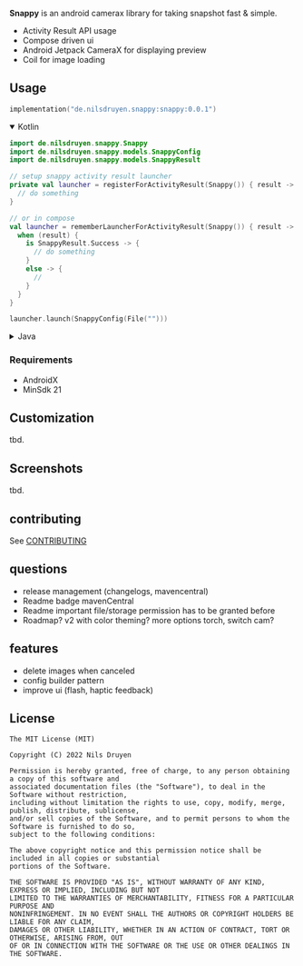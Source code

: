 **Snappy** is an android camerax library for taking snapshot fast & simple.

- Activity Result API usage
- Compose driven ui
- Android Jetpack CameraX for displaying preview
- Coil for image loading

## Usage

```kotlin
implementation("de.nilsdruyen.snappy:snappy:0.0.1")
```

<details open>
  <summary>Kotlin</summary>

```kotlin
import de.nilsdruyen.snappy.Snappy
import de.nilsdruyen.snappy.models.SnappyConfig
import de.nilsdruyen.snappy.models.SnappyResult

// setup snappy activity result launcher
private val launcher = registerForActivityResult(Snappy()) { result ->
  // do something
}

// or in compose
val launcher = rememberLauncherForActivityResult(Snappy()) { result ->
  when (result) {
    is SnappyResult.Success -> {
      // do something
    }
    else -> {
      // 
    }
  }
}

launcher.launch(SnappyConfig(File("")))
```
</details>

<details>
  <summary>Java</summary>

```java
import de.nilsdruyen.snappy.Snappy;
import de.nilsdruyen.snappy.models.SnappyConfig;
import de.nilsdruyen.snappy.models.SnappyResult;

class Activity {

  // setup snappy activity result launcher
  private ActivityResultLauncher<SnappyConfig> snappy = registerForActivityResult(new Snappy(), (result) -> {
    if (result instanceof SnappyResult.Success) {
      List<Uri> images = ((SnappyResult.Success) result).component1();

    }
  });

  // launch snappy activity
  private void launch() {
    snappy.launch(new SnappyConfig(new File("path"), true, true));
  }
}
```

</details>

### Requirements

- AndroidX
- MinSdk 21

## Customization

tbd.

## Screenshots

tbd.

## contributing

See [CONTRIBUTING](CONTRIBUTING.md)

## questions

- release management (changelogs, mavencentral)
- Readme badge mavenCentral
- Readme important file/storage permission has to be granted before
- Roadmap? v2 with color theming? more options torch, switch cam?

## features

- delete images when canceled
- config builder pattern
- improve ui (flash, haptic feedback)

## License

    The MIT License (MIT)

    Copyright (C) 2022 Nils Druyen

    Permission is hereby granted, free of charge, to any person obtaining a copy of this software and
    associated documentation files (the "Software"), to deal in the Software without restriction,
    including without limitation the rights to use, copy, modify, merge, publish, distribute, sublicense,
    and/or sell copies of the Software, and to permit persons to whom the Software is furnished to do so,
    subject to the following conditions:

    The above copyright notice and this permission notice shall be included in all copies or substantial
    portions of the Software.

    THE SOFTWARE IS PROVIDED "AS IS", WITHOUT WARRANTY OF ANY KIND, EXPRESS OR IMPLIED, INCLUDING BUT NOT
    LIMITED TO THE WARRANTIES OF MERCHANTABILITY, FITNESS FOR A PARTICULAR PURPOSE AND
    NONINFRINGEMENT. IN NO EVENT SHALL THE AUTHORS OR COPYRIGHT HOLDERS BE LIABLE FOR ANY CLAIM,
    DAMAGES OR OTHER LIABILITY, WHETHER IN AN ACTION OF CONTRACT, TORT OR OTHERWISE, ARISING FROM, OUT
    OF OR IN CONNECTION WITH THE SOFTWARE OR THE USE OR OTHER DEALINGS IN THE SOFTWARE.